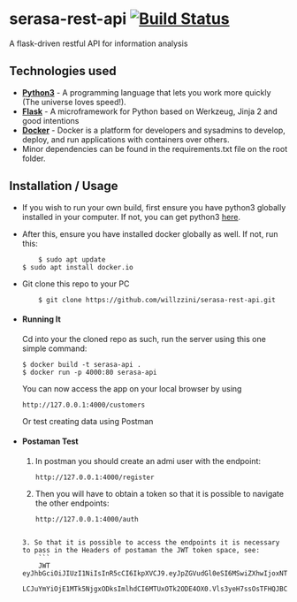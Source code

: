 # serasa-rest-api [![Build Status](https://travis-ci.org/gitgik/flask-rest-api.svg?branch=master)](https://travis-ci.org/gitgik/flask-rest-api)
A flask-driven restful API for information analysis


## Technologies used
* **[Python3](https://www.python.org/downloads/)** - A programming language that lets you work more quickly (The universe loves speed!).
* **[Flask](flask.pocoo.org/)** - A microframework for Python based on Werkzeug, Jinja 2 and good intentions
* **[Docker](https://docs.docker.com/)** - Docker is a platform for developers and sysadmins to develop, deploy, and run applications with containers
 over others.
* Minor dependencies can be found in the requirements.txt file on the root folder.


## Installation / Usage
* If you wish to run your own build, first ensure you have python3 globally installed in your computer. If not, you can get python3 [here](https://www.python.org).
* After this, ensure you have installed docker globally as well. If not, run this:
    ```
        $ sudo apt update
	$ sudo apt install docker.io
    ```
* Git clone this repo to your PC
    ```
        $ git clone https://github.com/willzzini/serasa-rest-api.git
    ````

* #### Running It
    Cd into your the cloned repo as such, run the server using this one simple command:
	
    ```
    $ docker build -t serasa-api .
    $ docker run -p 4000:80 serasa-api
    ```
    You can now access the app on your local browser by using
    ```
    http://127.0.0.1:4000/customers
    ```
    Or test creating data using Postman

* #### Postaman Test
    1. In postman you should create an admi user with the endpoint:
        ```
        http://127.0.0.1:4000/register
        ```

    2. Then you will have to obtain a token so that it is possible to navigate the other endpoints:
        ```
        http://127.0.0.1:4000/auth
	```

    3. So that it is possible to access the endpoints it is necessary to pass in the Headers of postaman the JWT token space, see:
        ```
        JWT eyJhbGciOiJIUzI1NiIsInR5cCI6IkpXVCJ9.eyJpZGVudGl0eSI6MSwiZXhwIjoxNTE5OTY4NDg5
		LCJuYmYiOjE1MTk5NjgxODksImlhdCI6MTUxOTk2ODE4OX0.Vls3yeH7ssOsTFHQJBCALRXihPjOGZqYekxrSpwxWoY
	```

